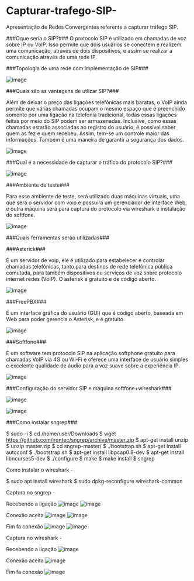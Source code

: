 # Capturar-trafego-SIP- 
Apresentação de Redes Convergentes referente a capturar tráfego SIP.

###Oque seria o SIP?###
O protocolo SIP é utilizado em chamadas de voz sobre IP ou VoIP. Isso permite que dois usuários se conectem e realizem uma comunicação, através de dois dispositivos, e assim se realizar a comunicação através de uma rede IP.

###Topologia de uma rede com implementação de SIP###

![image](https://github.com/larissalg9/Capturar-trafego-SIP-/assets/58262383/a9611707-5dc9-405c-b6e0-49a1904c0dd4)

###Quais são as vantagens de utlizar SIP?###

Além de deixar o preço das ligações telefônicas mais baratas, o VoIP ainda permite que várias chamadas ocupam o mesmo espaço que é preenchido somente por uma ligação na telefonia tradicional, todas essas ligações feitas por meio do SIP podem ser armazenadas. Inclusive, como essas chamadas estarão associadas ao registro do usuário, é possível saber quem as fez e quem recebeu. Assim, tem-se um controle maior das informações. Também é uma maneira de garantir a segurança dos dados.

![image](https://github.com/larissalg9/Capturar-trafego-SIP-/assets/58262383/70ab1d87-a9de-4b66-935c-1e9e00c9b9f2)

###Qual é a necessidade de capturar o tráfico do protocolo SIP?###



![image](https://github.com/larissalg9/Capturar-trafego-SIP-/assets/58262383/0e384932-eeb7-4c2d-9bff-2e34a2beb506)


###Ambiente de teste###

Para esse ambiente de teste, será utilizado duas máquinas virtuais, uma que será o servidor com voip e possuirá um gerenciador de interface Web, e outra máquina será para captura do protocolo via wireshark e instalação do softfone.

![image](https://github.com/larissalg9/Capturar-trafego-SIP-/assets/58262383/30f94776-a605-47de-9432-07aa2bff167b)

###Quais ferramentas serão utilizadas### 

###Asterick###

É um servidor de voip, ele é utilizado para estabelecer e controlar chamadas telefônicas, tanto para destinos de rede telefônica pública comutada, para também dispositivos ou serviços de voz sobre protocolo internet redes (VoIP).
O asterisk é gratuito e de código aberto.

![image](https://github.com/larissalg9/Capturar-trafego-SIP-/assets/58262383/007a3dfd-3385-4ba7-bea5-48937f8ccf38)

###FreePBX###

É um interface gráfica do usuário (GUI) que é código aberto, baseada em Web para poder gerencia o Asterisk, e é gratuito.

![image](https://github.com/larissalg9/Capturar-trafego-SIP-/assets/58262383/b8d42f40-c634-47b3-ba06-147e2adc8526)

###Softfone### 

É um software tem protocolo SIP na aplicação softphone gratuito para chamadas VoIP via 4G ou Wi-Fi e oferece uma interface de usuário simples e excelente qualidade de áudio para a voz suave sobre a experiência IP.

![image](https://github.com/larissalg9/Capturar-trafego-SIP-/assets/58262383/4885d13e-8427-4f85-a3b5-33219efbfa85)

###Configuração do servidor SIP e máquina softfone+wireshark###

![image](https://github.com/larissalg9/Capturar-trafego-SIP-/assets/58262383/21e30994-98b8-4c50-b8f6-f291d38a836b)

![image](https://github.com/larissalg9/Capturar-trafego-SIP-/assets/58262383/ff7b0386-baea-4a57-9ad0-521866646319)


###Como instalar sngrep###

$ sudo -i
$ cd /home/user/Downloads
$ wget https://github.com/irontec/sngrep/archive/master.zip
$ apt-get install unzip
$ unzip master.zip
$ cd sngrep-master/
$ ./bootstrap.sh
$ apt-get install autoconf
$ ./bootstrap.sh
$ apt-get install libpcap0.8-dev
$ apt-get install libncurses5-dev
$ ./configure
$ make
$ make install
$ sngrep

Como instalar o wireshark - 

$ sudo apt install wireshark
$ sudo dpkg-reconfigure wireshark-common

Captura no sngrep -

Recebendo a ligação
![image](https://github.com/larissalg9/Capturar-trafego-SIP-/assets/58262383/a6b27275-f84c-4055-9d7e-804ae6d65eb8)
![image](https://github.com/larissalg9/Capturar-trafego-SIP-/assets/58262383/c216520e-9da7-4285-a5af-9763540ae4c6)

Conexão aceita 
![image](https://github.com/larissalg9/Capturar-trafego-SIP-/assets/58262383/5fcb81a1-96ea-490e-a2c7-4dec3bc82baf)
![image](https://github.com/larissalg9/Capturar-trafego-SIP-/assets/58262383/5ac1ffee-2dc5-499b-a273-0f6af13e382f)

Fim fa conexão
![image](https://github.com/larissalg9/Capturar-trafego-SIP-/assets/58262383/52eb0535-9285-401b-a888-f2aa3ccd3d03)
![image](https://github.com/larissalg9/Capturar-trafego-SIP-/assets/58262383/72eae276-6508-46f1-99d5-096834e4f593)

Captura no wireshark -

Recebendo a ligação
![image](https://github.com/larissalg9/Capturar-trafego-SIP-/assets/58262383/efe0899a-03f6-41c1-bb6f-437fbc73888a)

Conexão aceita 
![image](https://github.com/larissalg9/Capturar-trafego-SIP-/assets/58262383/7d28b386-a847-4e41-8335-3963325693c6)

Fim fa conexão
![image](https://github.com/larissalg9/Capturar-trafego-SIP-/assets/58262383/8f3478a2-fff8-4025-8e35-9e26fc7d17b2)






